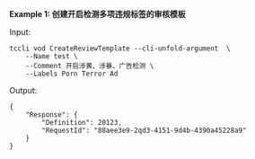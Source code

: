 **Example 1: 创建开启检测多项违规标签的审核模板**



Input: 

```
tccli vod CreateReviewTemplate --cli-unfold-argument  \
    --Name test \
    --Comment 开启涉黄、涉暴、广告检测 \
    --Labels Porn Terror Ad
```

Output: 
```
{
    "Response": {
        "Definition": 20123,
        "RequestId": "88aee3e9-2qd3-4151-9d4b-4390a45228a9"
    }
}
```

